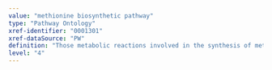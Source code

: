 ```yaml
---
value: "methionine biosynthetic pathway"
type: "Pathway Ontology"
xref-identifier: "0001301"
xref-dataSource: "PW"
definition: "Those metabolic reactions involved in the synthesis of methionine. As an essential amino acid, methionine can not be synthesized by humans. Its synthesis takes place in plants and microorganisms."
level: "4"
---
```

